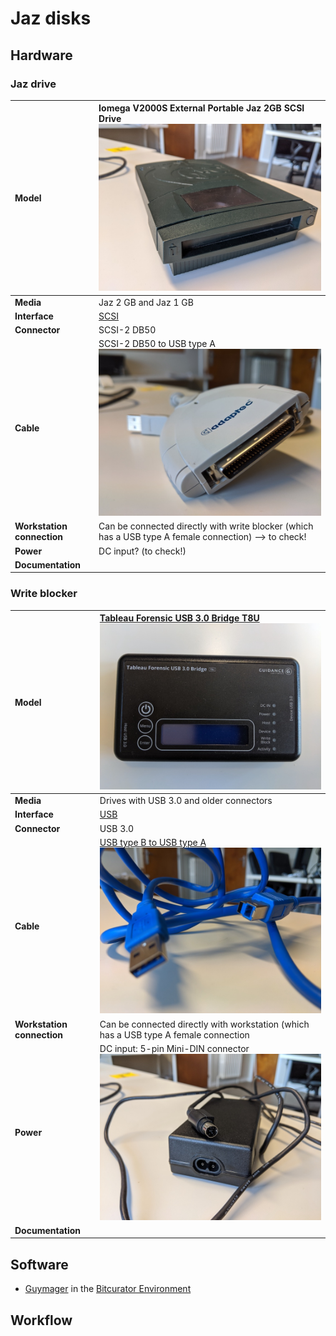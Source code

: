 # Jaz disks

## Hardware

### Jaz drive

|**Model**|Iomega V2000S External Portable Jaz 2GB SCSI Drive ![jaz](images/jaz.jpg)|
|:--|:--|
|**Media**|Jaz 2 GB and Jaz 1 GB|
|**Interface**|[SCSI](https://www.wikidata.org/wiki/Q220868)|
|**Connector**|SCSI-2 DB50|
|**Cable**|SCSI-2 DB50 to USB type A ![SCSI](images/SCSI-adapter.jpg)|
|**Workstation connection**|Can be connected directly with write blocker (which has a USB type A female connection) --> to check!|
|**Power**| DC input? (to check!) |
|**Documentation**| |

### Write blocker

|**Model**|[Tableau Forensic USB 3.0 Bridge T8U](https://web.archive.org/web/20180409191526/https://www.guidancesoftware.com/tableau/hardware//t8u) ![blocker](images/blocker.jpg)|
|:--|:--|
|**Media**|Drives with USB 3.0 and older connectors|
|**Interface**|[USB](https://www.wikidata.org/wiki/Q42378)|
|**Connector**|USB 3.0|
|**Cable**|[USB type B to USB type A](https://commons.wikimedia.org/wiki/Category:USB_cables?uselang=nl#/media/File:A-B_Usb_Cable.jpg) ![USB](images/USB-3.jpg)|
|**Workstation connection**|Can be connected directly with workstation (which has a USB type A female connection|
|**Power**| DC input: 5-pin Mini-DIN connector ![connector](images/power-5-pin.jpg)|
|**Documentation**| |

## Software

- [Guymager](https://guymager.sourceforge.io/) in the [Bitcurator Environment](https://bitcurator.net/)

## Workflow
